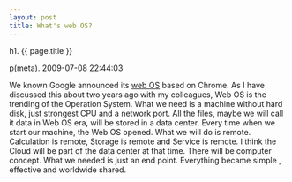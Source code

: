 ```yaml
---
layout: post
title: What's web OS?
---
```


h1. {{ page.title }} 

p(meta). 2009-07-08 22:44:03

We known Google announced its <a href="http://googleblog.blogspot.com/2009/07/introducing-google-chrome-os.html">web OS</a> based on Chrome. As I have discussed this about two years ago with my colleagues, Web OS is the trending of the Operation System. What we need is a machine without hard disk, just strongest CPU and a network port. All the files, maybe we will call it data in Web OS era, will be stored in a data center. Every time when we start our machine, the Web OS opened. What we will do is remote. Calculation is remote, Storage is remote and Service is remote. I think the Cloud will be part of the data center at that time. There will be computer concept. What we needed is just an end point. Everything became simple , effective and worldwide shared.